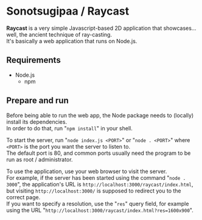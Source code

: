 # Sonotsugipaa / Raycast

**Raycast** is a very simple Javascript-based 2D application
that showcases... well, the ancient technique of ray-casting. <br/>
It's basically a web application that runs on Node.js.

## Requirements

- Node.js
  - npm

## Prepare and run

Before being able to run the web app, the Node package needs to
(locally) install its dependencies. <br/>
In order to do that, run "`npm install`" in your shell.

To start the server, run "`node index.js <PORT>`" or "`node . <PORT>`"
where `<PORT>` is the port you want the server to listen to. <br/>
The default port is 80, and common ports usually need the program to
be run as root / administrator.

To use the application, use your web browser to visit the server. <br/>
For example, if the server has been started using the command "`node . 3000`",
the application's URL is `http://localhost:3000/raycast/index.html`, but
visiting `http://localhost:3000/` is supposed to redirect you to the
correct page. <br/>
If you want to specify a resolution, use the "`res`" query field, for
example using the URL
"`http://localhost:3000/raycast/index.html?res=1600x900`".

